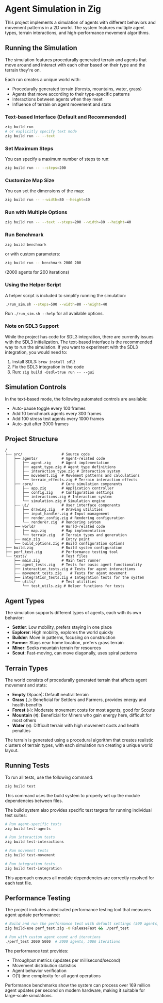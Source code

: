 # Agent Simulation in Zig

This project implements a simulation of agents with different behaviors and movement patterns in a 2D world. The system features multiple agent types, terrain interactions, and high-performance movement algorithms.

## Running the Simulation

The simulation features procedurally generated terrain and agents that move around and interact with each other based on their type and the terrain they're on.

Each run creates a unique world with:
- Procedurally generated terrain (forests, mountains, water, grass)
- Agents that move according to their type-specific patterns
- Interactions between agents when they meet
- Influence of terrain on agent movement and stats

### Text-based Interface (Default and Recommended)
```bash
zig build run
# or explicitly specify text mode
zig build run -- --text
```

### Set Maximum Steps
You can specify a maximum number of steps to run:
```bash
zig build run -- --steps=200
```

### Customize Map Size
You can set the dimensions of the map:
```bash
zig build run -- --width=80 --height=40
```

### Run with Multiple Options
```bash
zig build run -- --text --steps=200 --width=80 --height=40
```

### Run Benchmark
```bash
zig build benchmark
```
or with custom parameters:
```bash
zig build run -- benchmark 2000 200
```
(2000 agents for 200 iterations)

### Using the Helper Script
A helper script is included to simplify running the simulation:
```bash
./run_sim.sh --steps=500 --width=80 --height=40
```

Run `./run_sim.sh --help` for all available options.

### Note on SDL3 Support
While the project has code for SDL3 integration, there are currently issues with the SDL3 initialization. The text-based interface is the recommended way to run the simulation. If you want to experiment with the SDL3 integration, you would need to:

1. Install SDL3: `brew install sdl3`
2. Fix the SDL3 integration in the code
3. Run: `zig build -Dsdl=true run -- --gui`

## Simulation Controls

In the text-based mode, the following automated controls are available:
- Auto-pause toggle every 100 frames
- Add 10 benchmark agents every 300 frames
- Add 100 stress test agents every 1000 frames
- Auto-quit after 3000 frames

## Project Structure

```
/
├── src/                  # Source code
│   ├── agents/           # Agent-related code
│   │   ├── agent.zig     # Agent implementation
│   │   ├── agent_type.zig # Agent type definitions
│   │   ├── interaction_type.zig # Interaction system
│   │   ├── movement.zig  # Movement patterns and calculations
│   │   └── terrain_effects.zig # Terrain interaction effects
│   ├── core/             # Core simulation components
│   │   ├── app.zig       # Application controller
│   │   ├── config.zig    # Configuration settings
│   │   ├── interactions.zig # Interaction system
│   │   └── simulation.zig # Simulation engine
│   ├── ui/               # User interface components
│   │   ├── drawing.zig   # Drawing utilities
│   │   ├── input_handler.zig # Input management
│   │   ├── render_config.zig # Rendering configuration
│   │   └── renderer.zig  # Rendering system
│   ├── world/            # World-related code
│   │   ├── map.zig       # Map implementation
│   │   └── terrain.zig   # Terrain types and generation
│   ├── main.zig          # Entry point
│   └── build_options.zig # Build configuration options
├── build.zig             # Build system configuration
├── perf_test.zig         # Performance testing tool
└── tests/                # Test files
    ├── main.zig          # Main test runner
    ├── agent_tests.zig   # Tests for basic agent functionality
    ├── interaction_tests.zig # Tests for agent interactions
    ├── movement_tests.zig    # Tests for agent movement 
    ├── integration_tests.zig # Integration tests for the system
    └── utils/            # Test utilities
        └── test_utils.zig # Helper functions for tests
```

## Agent Types

The simulation supports different types of agents, each with its own behavior:

- **Settler**: Low mobility, prefers staying in one place
- **Explorer**: High mobility, explores the world quickly
- **Builder**: Move in patterns, focusing on construction
- **Farmer**: Stays near home location, prefers grass terrain
- **Miner**: Seeks mountain terrain for resources
- **Scout**: Fast-moving, can move diagonally, uses spiral patterns

## Terrain Types

The world consists of procedurally generated terrain that affects agent movement and stats:

- **Empty** (Space): Default neutral terrain
- **Grass** (`,`): Beneficial for Settlers and Farmers, provides energy and health benefits 
- **Forest** (`F`): Moderate movement costs for most agents, good for Scouts
- **Mountain** (`M`): Beneficial for Miners who gain energy here, difficult for most others
- **Water** (`W`): Difficult terrain with high movement costs and health penalties

The terrain is generated using a procedural algorithm that creates realistic clusters of terrain types, with each simulation run creating a unique world layout.

## Running Tests

To run all tests, use the following command:

```bash
zig build test
```

This command uses the build system to properly set up the module dependencies between files.

The build system also provides specific test targets for running individual test suites:

```bash
# Run agent-specific tests
zig build test-agents

# Run interaction tests
zig build test-interactions  

# Run movement tests
zig build test-movement

# Run integration tests
zig build test-integration
```

This approach ensures all module dependencies are correctly resolved for each test file.

## Performance Testing

The project includes a dedicated performance testing tool that measures agent update performance:

```bash
# Build and run the performance test with default settings (500 agents, 1000 iterations)
zig build-exe perf_test.zig -O ReleaseFast && ./perf_test

# Run with custom agent count and iterations
./perf_test 2000 5000  # 2000 agents, 5000 iterations
```

The performance test provides:
- Throughput metrics (updates per millisecond/second)
- Movement distribution statistics
- Agent behavior verification
- O(1) time complexity for all agent operations

Performance benchmarks show the system can process over 169 million agent updates per second on modern hardware, making it suitable for large-scale simulations.